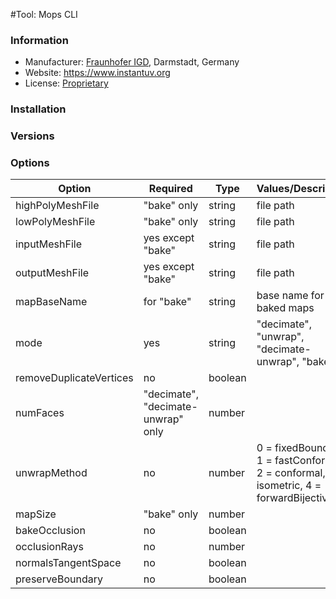 #Tool: Mops CLI

### Information

- Manufacturer: [Fraunhofer IGD](https://www.igd.fraunhofer.de/), Darmstadt, Germany
- Website: https://www.instantuv.org
- License: [Proprietary](https://www.instantuv.org/about-us/imprint-legals/)

### Installation

### Versions

### Options

| Option                  | Required                           | Type    | Values/Description                                                                       | Default |
|-------------------------|------------------------------------|---------|------------------------------------------------------------------------------------------|---------|
| highPolyMeshFile        | "bake" only                        | string  | file path                                                                                |         |
| lowPolyMeshFile         | "bake" only                        | string  | file path                                                                                |         |
| inputMeshFile           | yes except "bake"                  | string  | file path                                                                                |         |
| outputMeshFile          | yes except "bake"                  | string  | file path                                                                                |         |
| mapBaseName             | for "bake"                         | string  | base name for baked maps                                                                 |         |
| mode                    | yes                                | string  | "decimate", "unwrap", "decimate-unwrap", "bake"                                          |         |
| removeDuplicateVertices | no                                 | boolean |                                                                                          | false   |
| numFaces                | "decimate", "decimate-unwrap" only | number  |                                                                                          |         |
| unwrapMethod            | no                                 | number  | 0 = fixedBoundary, 1 = fastConformal, 2 = conformal, 3 = isometric, 4 = forwardBijective | 4       |
| mapSize                 | "bake" only                        | number  |                                                                                          | 2048    |
| bakeOcclusion           | no                                 | boolean |                                                                                          | false   |
| occlusionRays           | no                                 | number  |                                                                                          | 128     |
| normalsTangentSpace     | no                                 | boolean |                                                                                          | false   |
| preserveBoundary        | no                                 | boolean |                                                                                          | true    |